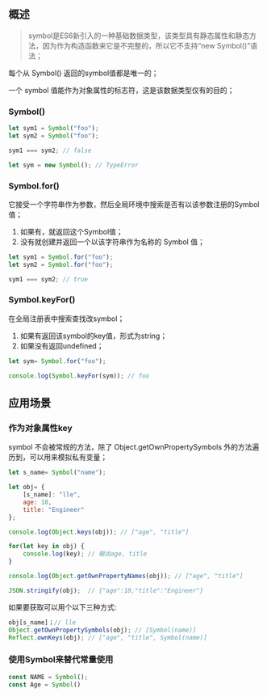 ## 概述

> symbol是ES6新引入的一种基础数据类型，该类型具有静态属性和静态方法，因为作为构造函数来它是不完整的，所以它不支持“new Symbol()”语法；
>

每个从 Symbol() 返回的symbol值都是唯一的；

一个 symbol 值能作为对象属性的标志符，这是该数据类型仅有的目的；

###  Symbol()

```javascript
let sym1 = Symbol("foo");
let sym2 = Symbol("foo");

sym1 === sym2; // false

let sym = new Symbol(); // TypeError
```

### Symbol.for()

它接受一个字符串作为参数，然后全局环境中搜索是否有以该参数注册的Symbol值；

1. 如果有，就返回这个Symbol值；
2. 没有就创建并返回一个以该字符串作为名称的 Symbol 值；

```javascript
let sym1 = Symbol.for("foo");
let sym2 = Symbol.for("foo");

sym1 === sym2; // true
```

### Symbol.keyFor()

在全局注册表中搜索查找改symbol；

1. 如果有返回该symbol的key值，形式为string；
2. 如果没有返回undefined；

```javascript
let sym= Symbol.for("foo");

console.log(Symbol.keyFor(sym)); // foo
```

## 应用场景

### 作为对象属性key

symbol 不会被常规的方法，除了 Object.getOwnPropertySymbols 外的方法遍历到，可以用来模拟私有变量；

```javascript
let s_name= Symbol("name");

let obj= {
    [s_name]: "lle",
    age: 18,
    title: "Engineer"
};

console.log(Object.keys(obj)); // ["age", "title"]

for(let key in obj) {
    console.log(key); // 输出age, title
}

console.log(Object.getOwnPropertyNames(obj)); // ["age", "title"]

JSON.stringify(obj);  // {"age":18,"title":"Engineer"}
```

如果要获取可以用个以下三种方式:

```javascript
obj[s_name]；// lle
Object.getOwnPropertySymbols(obj); // [Symbol(name)]
Reflect.ownKeys(obj); // ["age", "title", Symbol(name)]
```

### 使用Symbol来替代常量使用

```javascript
const NAME = Symbol();
const Age = Symbol()
```

